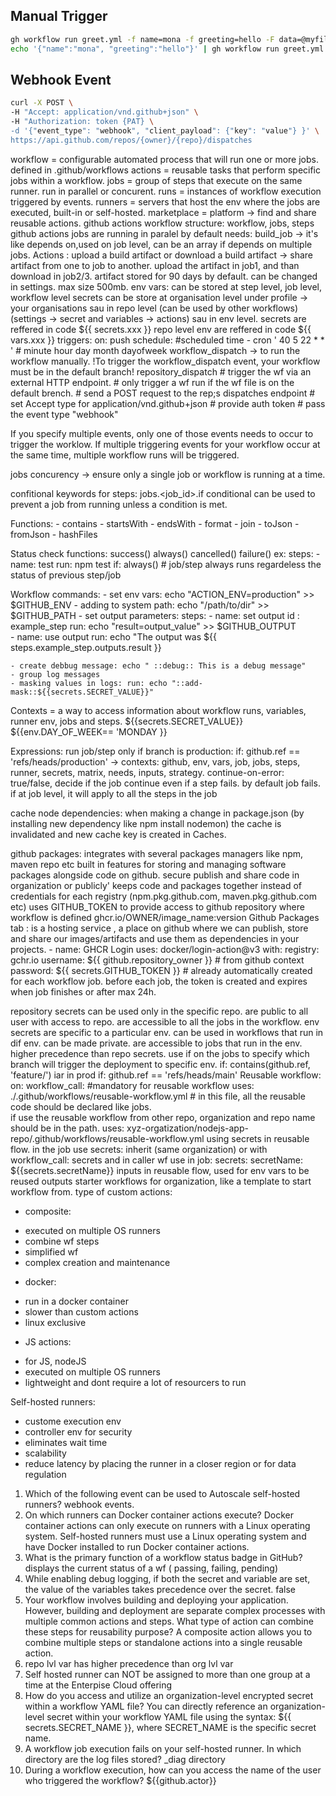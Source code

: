 ## Manual Trigger

```sh
gh workflow run greet.yml -f name=mona -f greeting=hello -F data=@myfile.txt
echo '{"name":"mona", "greeting":"hello"}' | gh workflow run greet.yml --json
```

## Webhook Event
 
```sh
curl -X POST \
-H "Accept: application/vnd.github+json" \
-H "Authorization: token {PAT} \
-d '{"event_type": "webhook", "client_payload": {"key": "value"} }' \
https://api.github.com/repos/{owner}/{repo}/dispatches
```

workflow = configurable automated process that will run one or more jobs. defined in .github/workflows
actions = reusable tasks that perform specific jobs within a workflow.
jobs = group of steps that execute on the same runner. run in parallel or concurent.
runs = instances of workflow execution triggered by events.
runners = servers that host the env where the jobs are executed, built-in or self-hosted.
marketplace = platform -> find and share reusable actions.
github actions workflow structure: workflow, jobs, steps
github actions jobs are running in paralel by default
needs: build_job -> it's like depends on,used on job level, can be an array if depends on multiple jobs.
Actions : upload a build artifact or download a build artifact -> share artifact from one to job to another. upload the artifact in job1, and than download in job2/3. artifact stored for 90 days by default. can be changed in settings. max size 500mb.
env vars: can be stored at step level, job level, workflow level
secrets can be store at organisation level under profile -> your organisations sau in repo level (can be used by other workflows) (settings -> secret and variables -> actions) sau in env level. 
secrets are reffered in code ${{ secrets.xxx }}
repo level env are reffered in code ${{ vars.xxx }}
triggers:
on:
    push
	schedule: #scheduled time
	  - cron ' 40 5 22 * * ' # minute hour day month dayofweek
	workflow_dispatch -> to run the workflow manually. !To trigger the workflow_dispatch event, your workflow must be in the default branch!
	repository_dispatch  # trigger the wf via an external HTTP endpoint. 
						 # only trigger a wf run if the wf file is on the default brench.
						 # send a POST request to the rep;s dispatches endpoint
						 # set Accept type for application/vnd.github+json
						 # provide auth token
						 # pass the event type "webhook"

	
If you specify multiple events, only one of those events needs to occur to trigger the worklow.
If multiple triggering events for your workflow occur at the same time, multiple workflow runs will be triggered.

jobs concurency -> ensure only a single job or workflow is running at a time.

confitional keywords for steps:
jobs.<job_id>.if conditional can be used to prevent a job from running unless a condition is met.

Functions:
	- contains
	- startsWith
	- endsWith
	- format
	- join
	- toJson
	- fromJson
	- hashFiles

Status check functions:
	success()
	always()
	cancelled()
	failure()
 ex: steps:
 	- name: test
  	  run: npm test
          if: always() # job/step always runs regardeless the status of previous step/job 

Workflow commands:
	- set env vars: echo "ACTION_ENV=production" >> $GITHUB_ENV
	- adding to system path: echo "/path/to/dir" >> $GITHUB_PATH
	- set output parameters:
	steps: 
	- name: set output
		id : example_step
		run: echo "result=output_value" >> $GITHUB_OUTPUT  
	- name: use output
		run: echo "The output was ${{ steps.example_step.outputs.result }}

	- create debbug message: echo " ::debug:: This is a debug message"
	- group log messages
	- masking values in logs: run: echo "::add-mask::${{secrets.SECRET_VALUE}}"

Contexts = a way to access information about workflow runs, variables, runner env, jobs and steps.  ${{secrets.SECRET_VALUE}} ${{env.DAY_OF_WEEK== 'MONDAY }}

Expressions:
run job/step only if branch is production: if: github.ref == 'refs/heads/production' -> contexts: github, env, vars, job, jobs, steps, runner, secrets, matrix, needs, inputs, strategy.
continue-on-error: true/false, decide if the job continue even if a step fails. by default job fails. if at job level, it will apply to all the steps in the job

cache node dependencies: when making a change in package.json (by installing new dependency like npm install nodemon) the cache is invalidated and new cache key is created in Caches.

github packages: 
integrates with several packages managers like npm, maven repo etc
built in features for storing and managing software packages alongside code on github.
secure publish and share code in organization or publicly'
keeps code and packages together
instead of credentials for each registry (npm.pkg.github.com, maven.pkg.github.com etc) uses GITHUB_TOKEN to provide access to github repository where workflow is defined ghcr.io/OWNER/image_name:version
Github Packages tab : is a hosting service , a place on github where we can publish, store and share our images/artifacts and use them as dependencies in your projects.
	- name: GHCR Login
          uses: docker/login-action@v3
          with:
            registry: gchr.io
            username: ${{ github.repository_owner }} # from github context
            password: ${{ secrets.GITHUB_TOKEN }} # already automatically created for each workflow job. before each job, the token is created and expires when job finishes or after max 24h.

repository secrets can be used only in the specific repo. are public to all user with access to repo. are accessible to all the jobs in the workflow.
env secrets are specific to a particular env. can be used in workflows that run in dif env. can be made private. are accessible to jobs that run in the env. higher precedence than repo secrets.
use if on the jobs to specify which branch will trigger the deployment to specific env. if: contains(github.ref, 'feature/') iar in prod if: github.ref == 'refs/heads/main'
Reusable workflow:
on:
  workflow_call: #mandatory for reusable workflow
uses: ./.github/workflows/reusable-workflow.yml # in this file, all the reusable code should be declared like jobs.  
if use the reusable workflow from other repo, organization and repo name should be in the path. uses: xyz-orgatization/nodejs-app-repo/.github/workflows/reusable-workflow.yml
using secrets in reusable flow. in the job use secrets: inherit (same organization) or with workflow_call: secrets and in caller wf use in job: secrets: secretName: ${{secrets.secretName}}
inputs in reusable flow, used for env vars to be reused 
outputs
starter workflows for organization, like a template to start workflow from.
type of custom actions: 
- composite:
 + executed on multiple OS runners
 + combine wf steps
 + simplified wf
 + complex creation and maintenance
- docker:
 + run in a docker container
 + slower than custom actions
 + linux exclusive
- JS actions:
 + for JS, nodeJS
 + executed on multiple OS runners
 + lightweight and dont require a lot of resourcers to run

Self-hosted runners:
- custome execution env
- controller env for security
- eliminates wait time
- scalability
- reduce latency by placing the runner in a closer region or for data regulation

1. Which of the following event can be used to Autoscale self-hosted runners? webhook events.
2. On which runners can Docker container actions execute? Docker container actions can only execute on runners with a Linux operating system. Self-hosted runners must use a Linux operating system and have Docker installed to run Docker container actions.
3. What is the primary function of a workflow status badge in GitHub? displays the current status of a wf ( passing, failing, pending)
4. While enabling debug logging, if both the secret and variable are set, the value of the variables takes precedence over the secret. false
5. Your workflow involves building and deploying your application. However, building and deployment are separate complex processes with multiple common actions and steps. What type of action can combine these steps for reusability purpose? A composite action allows you to combine multiple steps or standalone actions into a single reusable action.
6. repo lvl var has higher precedence than org lvl var
7. Self hosted runner can NOT be assigned to more than one group at a time at the Enterpise Cloud offering
8. How do you access and utilize an organization-level encrypted secret within a workflow YAML file? You can directly reference an organization-level secret within your workflow YAML file using the syntax: ${{ secrets.SECRET_NAME }}, where SECRET_NAME is the specific secret name.
9. A workflow job execution fails on your self-hosted runner. In which directory are the log files stored? _diag directory
10. During a workflow execution, how can you access the name of the user who triggered the workflow? ${{github.actor}}
